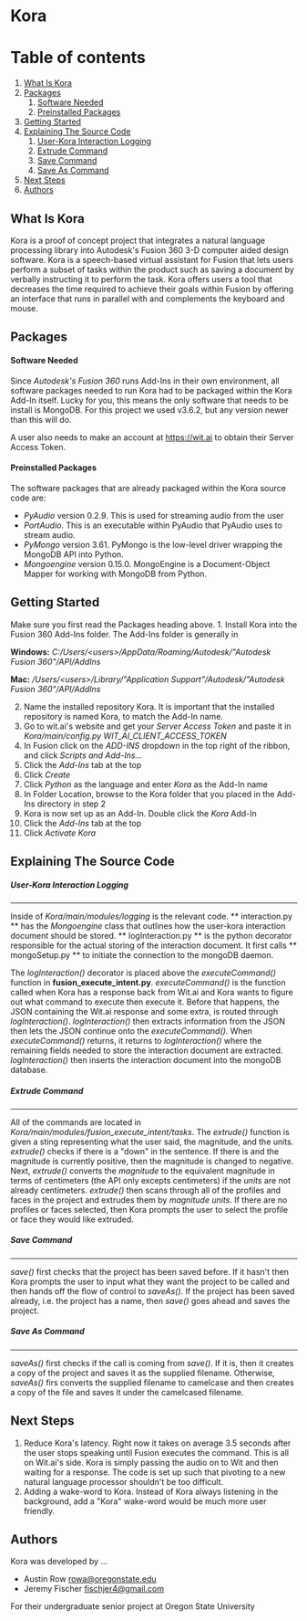 # Kora

# Table of contents
1. [What Is Kora](#whatIsKora)
2. [Packages](#packages)
    1. [Software Needed](#softwareNeeded)
    2. [Preinstalled Packages](#preinstalledPackages)
4. [Getting Started](#gettingStarted)
5. [Explaining The Source Code](#sourceCode)
    1. [User-Kora Interaction Logging](#interactionLogging)
    2. [Extrude Command](#extrudeCmd)  
    3. [Save Command](#saveCmd)  
    4. [Save As Command](#saveAsCmd)  
6. [Next Steps](#nextSteps)
7. [Authors](#authors)

<a name="whatIsKora"></a>
## What Is Kora
Kora is a proof of concept project that integrates a natural language processing library into Autodesk's Fusion 360 3-D computer aided design software.
Kora is a speech-based virtual assistant for Fusion that lets users perform a subset of tasks within the product such as saving a document by verbally instructing it to perform the task.
Kora offers users a tool that decreases the time required to achieve their goals within Fusion by offering an interface that runs in parallel with and complements the keyboard and mouse.


<a name="packages"></a>
## Packages

  <a name="softwareNeeded"></a>
  #### Software Needed
  Since _Autodesk's Fusion 360_ runs Add-Ins in their own environment, all software packages needed to run Kora had to be packaged within the Kora Add-In itself.
  Lucky for you, this means the only software that needs to be install is MongoDB.
  For this project we used v3.6.2, but any version newer than this will do.

  A user also needs to make an account at https://wit.ai to obtain their Server Access Token.

  <a name="preinstalledPackages"></a>
  #### Preinstalled Packages
  The software packages that are already packaged within the Kora source code are:
  - _PyAudio_ version 0.2.9. This is used for streaming audio from the user
  - _PortAudio_. This is an executable within PyAudio that PyAudio uses to stream audio.
  - _PyMongo_ version 3.61. PyMongo is the low-level driver wrapping the MongoDB API into Python.
  - _Mongoengine_ version 0.15.0. MongoEngine is a Document-Object Mapper for working with MongoDB from Python.




<a name="gettingStarted"></a>
## Getting Started
  Make sure you first read the Packages heading above.
  1.
    Install Kora into the Fusion 360 Add-Ins folder.
    The Add-Ins folder is generally in

  **Windows:**
  _C:/Users/<users\>/AppData/Roaming/Autodesk/"Autodesk Fusion 360"/API/AddIns_

  **Mac:**
  _/Users/<users\>/Library/"Application Support"/Autodesk/"Autodesk Fusion 360"/API/AddIns_

  2. Name the installed repository Kora. It is important that the installed repository is named Kora, to match the Add-In name.
  3. Go to wit.ai's website and get your _Server Access Token_ and paste it in _Kora/main/config.py WIT_AI_CLIENT_ACCESS_TOKEN_
  3. In Fusion click on the _ADD-INS_ dropdown in the top right of the ribbon, and click _Scripts and Add-Ins..._
  4. Click the _Add-Ins_ tab at the top
  5. Click _Create_
  6. Click _Python_ as the language and enter _Kora_ as the Add-In name
  7. In Folder Location, browse to the Kora folder that you placed in the Add-Ins directory in step 2
  8. Kora is now set up as an Add-In. Double click the _Kora_ Add-In
  9. Click the _Add-Ins_ tab at the top
  10. Click _Activate Kora_





<a name="sourceCode"></a>
## Explaining The Source Code

 <a name="interactionLogging"></a>
 ##### User-Kora Interaction Logging  
 ***
 Inside of _Kora/main/modules/logging_ is the relevant code.
 ** interaction.py ** has the _Mongoengine_ class that outlines how the user-kora interaction document should be stored. ** logInteraction.py ** is the python decorator responsible for the actual storing of the interaction document. It first calls ** mongoSetup.py ** to initiate the connection to the mongoDB daemon.

 The *logInteraction()* decorator is placed above the *executeCommand()* function in **fusion_execute_intent.py**. *executeCommand()* is the function called when Kora has a response back from Wit.ai and Kora wants to figure out what command to execute then execute it. Before that happens, the JSON containing the Wit.ai response and some extra, is routed through *logInteraction()*. *logInteraction()* then extracts information from the JSON then lets the JSON continue onto the *executeCommand()*. When *executeCommand()* returns, it returns to *logInteraction()* where the remaining fields needed to store the interaction document are extracted.
 *logInteraction()* then inserts the interaction document into the mongoDB database.


 <a name="extrudeCmd"></a>
 ##### Extrude Command  
 ***
 All of the commands are located in <em>Kora/main/modules/fusion_execute_intent/tasks</em>. The _extrude()_ function is given a sting representing what the user said, the magnitude, and the units.
_extrude()_ checks if there is a "down" in the sentence. If there is and the magnitude is currently positive, then the magnitude is changed to negative. Next, _extrude()_ converts the _magnitude_ to the equivalent magnitude in terms of centimeters (the API only excepts centimeters) if the _units_ are not already centimeters.
_extrude()_ then scans through all of the profiles and faces in the project and extrudes them by _magnitude_ _units_. If there are no profiles or faces selected, then Kora prompts the user to select the profile or face they would like extruded.



 <a name="saveCmd"></a>
 ##### Save Command  
 ***
_save()_ first checks that the project has been saved before. If it hasn't then Kora prompts the user to input what they want the project to be called and then hands off the flow of control to _saveAs()_. If the project has been saved already, i.e. the project has a name, then _save()_ goes ahead and saves the project.


 <a name="saveAsCmd"></a>
 ##### Save As Command  
 ***
_saveAs()_ first checks if the call is coming from _save()_. If it is, then it creates a copy of the project and saves it as the supplied filename. Otherwise, _saveAs()_ firs converts the supplied filename to camelcase and then creates a copy of the file and saves it under the camelcased filename.




<a name="nextSteps"></a>
## Next Steps
1. Reduce Kora's latency. Right now it takes on average 3.5 seconds after the user stops speaking until Fusion executes the command. This is all on Wit.ai's side. Kora is simply passing the audio on to Wit and then waiting for a response. The code is set up such that pivoting to a new natural language processor shouldn't be too difficult.
2. Adding a wake-word to Kora. Instead of Kora always listening in the background, add a "Kora" wake-word would be much more user friendly.



<a name="authors"></a>
## Authors
Kora was developed by ...
- Austin Row rowa@oregonstate.edu
- Jeremy Fischer fischjer4@gmail.com

For their undergraduate senior project at Oregon State University

